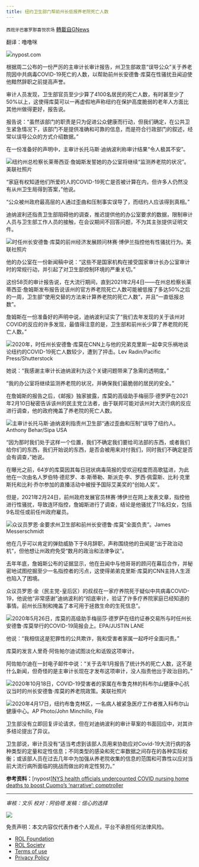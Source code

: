 ```yaml
---
title: 纽约卫生部门帮前州长低报养老院死亡人数
---
```

`西班牙巴塞罗那喜悦农场` [轉載自GNews](https://gnews.org/zh-hans/2182067/)

翻译：噜噜咪

![](https://assets.gnews.org/wp-content/uploads/2022/03/image0-2-10.jpg)nypost.com

根据周二公布的一份严厉的主审计长审计报告，州卫生部故意“误导公众”关于养老院因中共病毒COVID-19死亡的人数，以帮助前州长安德鲁·库莫在性骚扰丑闻迫使他黯然辞职之前提高声誉。

审计人员发现，卫生部官员至少少算了4100名居民的死亡人数，有时甚至少了50%以上，这使得库莫可以一再虚假地声称纽约在保护高度脆弱的老年人方面比其他州做得更好，报告说。

报告说：“虽然该部门的职责是只为促进公众健康而行动，但我们确定，在公共卫生紧急情况下，该部门不是提供准确和可靠的信息，而是符合行政部门的叙述，经常以误导公众的方式介绍数据。”

在一份准备好的声明中，主审计长托马斯·迪纳波利称审计结果“令人极其不安”。

![](https://assets.gnews.org/wp-content/uploads/2022/03/unknown-10-2.png)纽约州总检察长莱蒂西亚·詹姆斯发誓她的办公室将继续“监测养老院的状况”。美联社照片

“家庭有权知道他们所爱的人的COVID-19死亡是否被计算在内，但许多人仍然没有从州卫生局得到答案，”他说。

“公众被州政府最高层的人通过歪曲和压制事实误导了，而纽约人应该得到真相。”

迪纳波利还指责卫生部阻碍他的调查，推迟提供他的办公室要求的数据，限制审计人员与卫生部工作人员的接触，在会议期间不回答问题，不为其主张提供证明文件。

![](https://assets.gnews.org/wp-content/uploads/2022/03/unknown-11-1.png)时任州长安德鲁·库莫的前州经济发展顾问林赛·博伊兰指控他有性骚扰行为。美联社照片

他的办公室在一份新闻稿中说：“这些不是国家机构在接受国家审计长办公室审计时的常规行动，并引起了对卫生部控制环境的严重关切。”

这份58页的审计报告说，在大流行期间，直到2021年2月4日——在州总检察长莱蒂西亚·詹姆斯发布报告说该州的官方养老院死亡人数可能被低报了多达50%之后的一周，卫生部“使用交替的方法来计算养老院的死亡人数”，并且“一直低报总数”。

詹姆斯在一份准备好的声明中说，迪纳波利证实了“我们去年发现的关于该州对COVID的反应的许多发现，最值得注意的是，卫生部和前州长少算了养老院的死亡人数。”

![](https://assets.gnews.org/wp-content/uploads/2022/03/unknown-12-1.png)2020年，时任州长安德鲁·库莫在CNN上与他的兄弟克里斯一起幸灾乐祸地谈论纽约的COVID-19死亡人数较少，遭到了抨击。Lev Radin/Pacific Press/Shutterstock

她说：“我感谢主审计长迪纳波利为这个关键问题带来了急需的透明度。”

“我的办公室将继续监测养老院的状况，并确保我们最脆弱的居民的安全。”

在詹姆斯的报告之后，《邮报》独家披露，库莫的高级助手梅丽莎·德罗萨在2021年2月10日秘密告诉该州的民主党立法者，由于联邦可能对该州对大流行病的反应进行调查，他的政府掩盖了养老院的死亡人数。

![](https://assets.gnews.org/wp-content/uploads/2022/03/unknown-13-1.png)主审计长托马斯·迪纳波利指责州卫生部“通过歪曲和压制”误导了纽约人。Anthony Behar/Sipa USA

“因为那时我们处于这样一个位置，我们不确定我们要给司法部的东西，或者我们给你们的东西，我们开始说的东西，是否会被用来对付我们，同时我们不确定是否会有调查，”她说。

在曝光之前，64岁的库莫因其每日冠状病毒简报的受欢迎程度而高歌猛进，为此他在一次由名人罗伯特·德尼罗、本·斯蒂勒、斯派克·李、罗西·佩雷斯、比利·克里斯托和比利·乔尔参加的直播活动中被授予国际艾美奖的“创始人奖”。

但是，2021年2月24日，前州政府发展官员林赛·博伊兰在网上发表文章，指控他进行性骚扰，导致连环指控，詹姆斯进行了调查，结论是他骚扰了11名妇女，包括9名现任或前任州政府雇员。

![](https://assets.gnews.org/wp-content/uploads/2022/03/unknown-14-1.png)众议员罗恩·金要求州卫生部和前州长安德鲁·库莫“全面负责”。James Messerschmidt

他在几乎可以肯定的弹劾威胁下于8月辞职，声称围绕他的丑闻是“出于政治动机”，但他想让州政府免受“数月的政治和法律争议”。

去年年底，詹姆斯公布的证据显示，他在丑闻中与他哥哥的顾问在幕后合作，并秘密地试图挖掘至少一名指控者的污点，这使得弟弟克里斯·库莫的CNN主持人生涯也陷入了困境。

众议员罗恩·金（民主党-皇后区）的叔叔在一家疗养院死于疑似中共病毒COVID-19，他说他“非常感谢”迪纳波利的“彻底审计，验证了许多疗养院家庭已经知道的事情。前州长压制和掩盖了本可用于拯救生命的生死信息”。

![](https://assets.gnews.org/wp-content/uploads/2022/03/unknown-15-1.png)2020年5月26日，库莫的高级助手梅丽莎·德罗萨在纽约证券交易所与时任州长安德鲁·库莫举行的COVID-19简报会上。EPA/JUSTIN LANE

他说：“我相信这是犯罪性的公共欺诈，我和受害者家属一起呼吁全面问责。”

库莫的发言人里奇·阿佐帕尔迪试图淡化和诋毁这项审计。

阿佐帕尔迪在一封电子邮件中说：“关于去年1月报告了统计外的死亡人数，这不是什么新闻，但奇怪的是主审计长现在才发布这项审计，没人指责他出于政治目的。”

![](https://assets.gnews.org/wp-content/uploads/2022/03/unknown-16-1.png)2020年10月18日，COVID-19受害者的家属在布鲁克林的科布尔山健康中心抗议当时的州长安德鲁·库莫的养老院政策。美联社照片

![](https://assets.gnews.org/wp-content/uploads/2022/03/unknown-17-1.png)2020年4月17日，纽约布鲁克林区，一名病人被紧急医疗工作者推入科布尔山健康中心。AP Photo/John Minchillo, File

卫生部没有立即回复评论请求，但在对迪纳波利的审计草案的书面回应中，对其许多结论提出了异议。

卫生部说，审计员没有“适当考虑到该部人员用来协助应对Covid-19大流行病的各种类型的定量和定性信息；不同类型的感染和死亡率数据之间存在的各种实际权衡；或该部人员在过去几年中为加强从养老院收集的信息的范围和可靠性以应对当前大流行病所面临的挑战而做出的肯定性努力。”

**参考资料：**[nypost][NYS health officials undercounted COVID nursing home deaths to boost Cuomo’s ‘narrative’: comptroller](https://nypost.com/2022/03/15/ny-undercounted-covid-nursing-home-deaths-to-boost-cuomo-comptroller/)

* * *

*审核：文乐
校对：阿伯塔
发稿：信心的选择*

![](https://assets.gnews.org/wp-content/uploads/2022/03/GNEWS_CH.-1-3-1.jpeg)

 

免责声明：本文内容仅代表作者个人观点，平台不承担任何法律风险。

- [ROL Foundation](https://rolfoundation.org/)
- [ROL Society](https://rolsociety.org/)
- [Terms of use](https://gnews.org/terms-of-use-3/)
- [Privacy Policy](https://gnews.org/privacy-policy/)
